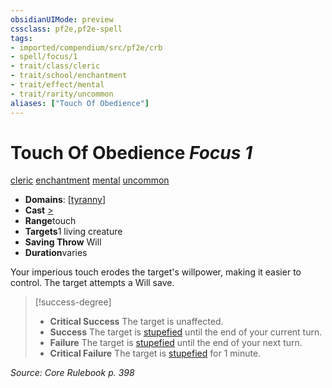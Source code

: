 ```yaml
---
obsidianUIMode: preview
cssclass: pf2e,pf2e-spell
tags:
- imported/compendium/src/pf2e/crb
- spell/focus/1
- trait/class/cleric
- trait/school/enchantment
- trait/effect/mental
- trait/rarity/uncommon
aliases: ["Touch Of Obedience"]
---
```

# Touch Of Obedience *Focus 1*   
[cleric](rules/traits/cleric.md)  [enchantment](enchantment.md)  [mental](mental.md)  [uncommon](uncommon.md)  

- **Domains**: [[tyranny](../setting/domains.md#Tyranny)]
- **Cast** [>](chapter-9-playing-the-game.md#Actions "Single Action") 
- **Range**touch
- **Targets**1 living creature
- **Saving Throw** Will
- **Duration**varies

Your imperious touch erodes the target's willpower, making it easier to control. The target attempts a Will save.

> [!success-degree] 
> - **Critical Success** The target is unaffected.
> - **Success** The target is [stupefied](conditions.md#Stupefied) until the end of your current turn.
> - **Failure** The target is [stupefied](conditions.md#Stupefied) until the end of your next turn.
> - **Critical Failure** The target is [stupefied](conditions.md#Stupefied) for 1 minute.

*Source: Core Rulebook p. 398*